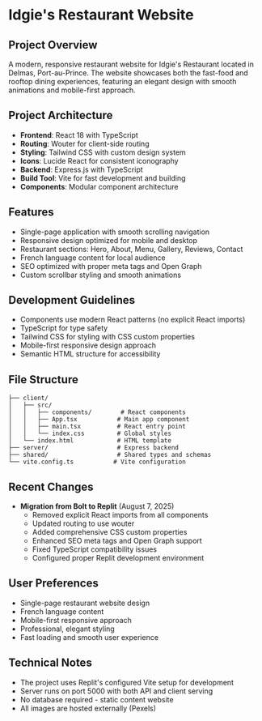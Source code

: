 # Idgie's Restaurant Website

## Project Overview
A modern, responsive restaurant website for Idgie's Restaurant located in Delmas, Port-au-Prince. The website showcases both the fast-food and rooftop dining experiences, featuring an elegant design with smooth animations and mobile-first approach.

## Project Architecture
- **Frontend**: React 18 with TypeScript
- **Routing**: Wouter for client-side routing
- **Styling**: Tailwind CSS with custom design system
- **Icons**: Lucide React for consistent iconography
- **Backend**: Express.js with TypeScript
- **Build Tool**: Vite for fast development and building
- **Components**: Modular component architecture

## Features
- Single-page application with smooth scrolling navigation
- Responsive design optimized for mobile and desktop
- Restaurant sections: Hero, About, Menu, Gallery, Reviews, Contact
- French language content for local audience
- SEO optimized with proper meta tags and Open Graph
- Custom scrollbar styling and smooth animations

## Development Guidelines
- Components use modern React patterns (no explicit React imports)
- TypeScript for type safety
- Tailwind CSS for styling with CSS custom properties
- Mobile-first responsive design approach
- Semantic HTML structure for accessibility

## File Structure
```
├── client/
│   ├── src/
│   │   ├── components/        # React components
│   │   ├── App.tsx           # Main app component
│   │   ├── main.tsx          # React entry point
│   │   └── index.css         # Global styles
│   └── index.html            # HTML template
├── server/                   # Express backend
├── shared/                   # Shared types and schemas
└── vite.config.ts           # Vite configuration
```

## Recent Changes
- **Migration from Bolt to Replit** (August 7, 2025)
  - Removed explicit React imports from all components
  - Updated routing to use wouter
  - Added comprehensive CSS custom properties
  - Enhanced SEO meta tags and Open Graph support
  - Fixed TypeScript compatibility issues
  - Configured proper Replit development environment

## User Preferences
- Single-page restaurant website design
- French language content
- Mobile-first responsive approach
- Professional, elegant styling
- Fast loading and smooth user experience

## Technical Notes
- The project uses Replit's configured Vite setup for development
- Server runs on port 5000 with both API and client serving
- No database required - static content website
- All images are hosted externally (Pexels)